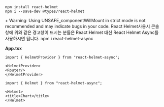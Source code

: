 ```
npm install react-helmet
npm i --save-dev @types/react-helmet
```

\+ Warning: Using UNSAFE_componentWillMount in strict mode is not recommended and may indicate bugs in your code.
React Helmet사용시 콘솔창에 위와 같은 경고창이 뜨시는 분들은 React Helmet 대신 React Helmet Async를 사용하시면 됩니다.
npm i react-helmet-async

**App.tsx**

```tsx
import { HelmetProvider } from "react-helmet-async";

<HelmetProvider>
<Router/>
</HelmetProvider>
```



```tsx
import { Helmet } from "react-helmet-async";

<Helmet>
<title>Chart</title>
</Helmet>
```

